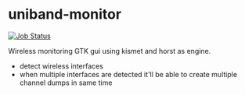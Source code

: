 # uniband-monitor

[![Job Status](https://inspecode.rocro.com/badges/github.com/pbalogh-sa/uniband-monitor/status?token=CwARSbs3Z__5c3YKw0sbJfCHLVKNns1N5BGDFz-tLvg)](https://inspecode.rocro.com/jobs/github.com/pbalogh-sa/uniband-monitor/latest?completed=true)

Wireless monitoring GTK gui using kismet and horst as engine.
- detect wireless interfaces
- when multiple interfaces are detected it'll be able to create multiple channel dumps in same time
